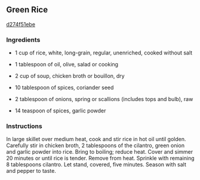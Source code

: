 ## Green Rice

[d274f51ebe](http://www.food.com/recipe/green-rice-218247)

### Ingredients

 - 1 cup of rice, white, long-grain, regular, unenriched, cooked without salt

 - 1 tablespoon of oil, olive, salad or cooking

 - 2 cup of soup, chicken broth or bouillon, dry

 - 10 tablespoon of spices, coriander seed

 - 2 tablespoon of onions, spring or scallions (includes tops and bulb), raw

 - 14 teaspoon of spices, garlic powder

### Instructions

In large skillet over medium heat, cook and stir rice in hot oil until golden. Carefully stir in chicken broth, 2 tablespoons of the cilantro, green onion and garlic powder into rice. Bring to boiling; reduce heat. Cover and simmer 20 minutes or until rice is tender. Remove from heat. Sprinkle with remaining 8 tablespoons cilantro. Let stand, covered, five minutes. Season with salt and pepper to taste.